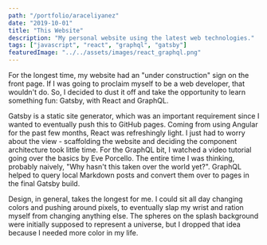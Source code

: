 ```yaml
---
path: "/portfolio/araceliyanez"
date: "2019-10-01"
title: "This Website"
description: "My personal website using the latest web technologies."
tags: ["javascript", "react", "graphql", "gatsby"]
featuredImage: "../../assets/images/react_graphql.png"
---
```


For the longest time, my website had an "under construction" sign on the front page. If I was going to proclaim myself to be a web developer, that wouldn't do. So, I decided to dust it off and take the opportunity to learn something fun: Gatsby, with React and GraphQL.

Gatsby is a static site generator, which was an important requirement since I wanted to eventually push this to GitHub pages. Coming from using Angular for the past few months, React was refreshingly light. I just had to worry about the view - scaffolding the website and deciding the component architecture took little time. For the GraphQL bit, I watched a video tutorial going over the basics by Eve Porcello. The entire time I was thinking, probably naively, "Why hasn't this taken over the world yet?". GraphQL helped to query local Markdown posts and convert them over to pages in the final Gatsby build.

Design, in general, takes the longest for me. I could sit all day changing colors and pushing around pixels, to eventually slap my wrist and ration myself from changing anything else. The spheres on the splash background were initially supposed to represent a universe, but I dropped that idea because I needed more color in my life.